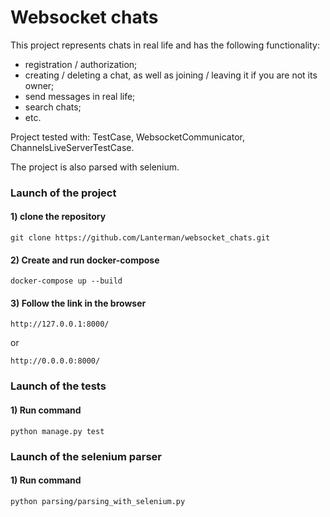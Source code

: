 # Websocket chats

This project represents chats in real life and has the following functionality:
- registration / authorization;
- creating / deleting a chat, as well as joining / leaving it if you are not its owner;
- send messages in real life;
- search chats;
- etc.

Project tested with: TestCase, WebsocketCommunicator, ChannelsLiveServerTestCase.

The project is also parsed with selenium.

### Launch of the project

#### 1) clone the repository
```
git clone https://github.com/Lanterman/websocket_chats.git
```
#### 2) Create and run docker-compose
```
docker-compose up --build
```
#### 3) Follow the link in the browser
```
http://127.0.0.1:8000/
```
or
```
http://0.0.0.0:8000/
```

### Launch of the tests

#### 1) Run command
```
python manage.py test
```

### Launch of the selenium parser

#### 1) Run command
```
python parsing/parsing_with_selenium.py
```